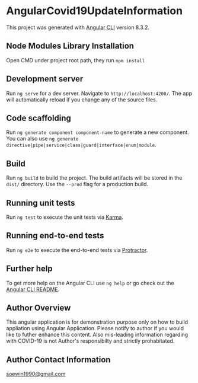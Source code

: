 # AngularCovid19UpdateInformation

This project was generated with [Angular CLI](https://github.com/angular/angular-cli) version 8.3.2.

## Node Modules Library Installation

Open CMD under project root path, they run `npm install`

## Development server

Run `ng serve` for a dev server. Navigate to `http://localhost:4200/`. The app will automatically reload if you change any of the source files.

## Code scaffolding

Run `ng generate component component-name` to generate a new component. You can also use `ng generate directive|pipe|service|class|guard|interface|enum|module`.

## Build

Run `ng build` to build the project. The build artifacts will be stored in the `dist/` directory. Use the `--prod` flag for a production build.

## Running unit tests

Run `ng test` to execute the unit tests via [Karma](https://karma-runner.github.io).

## Running end-to-end tests

Run `ng e2e` to execute the end-to-end tests via [Protractor](http://www.protractortest.org/).

## Further help

To get more help on the Angular CLI use `ng help` or go check out the [Angular CLI README](https://github.com/angular/angular-cli/blob/master/README.md).


## Author Overview

This angular application is for demonstration purpose only on how to build appliation using Angular Application. Please notify to author if you would like to futher enhance this content. Also mis-leading information regarding with COVID-19 is not Author's responsibilty and strictly prohabitated.

## Author Contact Information
soewin1990@gmail.com
